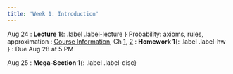 ```yaml
---
title: 'Week 1: Introduction'
---
```


Aug 24
: **Lecture 1**{: .label .label-lecture } Probability: axioms, rules, approximation
    : [Course Information](course-info), Ch [1](http://prob140.org/textbook/content/Chapter_01/00_Fundamentals.html), [2](http://prob140.org/textbook/content/Chapter_02/00_Calculating_Chances.html)
: **Homework 1**{: .label .label-hw }
    : Due Aug 28 at 5 PM

Aug 25
: **Mega-Section 1**{: .label .label-disc}
